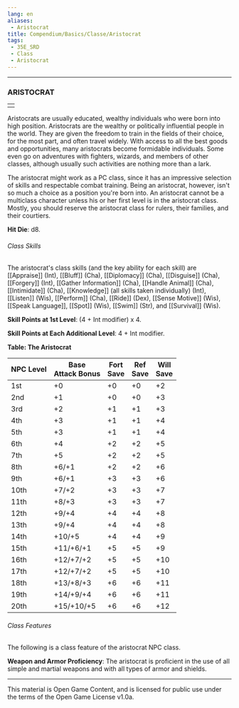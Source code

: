 ```yaml
---
lang: en
aliases:
 - Aristocrat
title: Compendium/Basics/Classe/Aristocrat
tags: 
 - 35E_SRD
 - Class
 - Aristocrat
---
```


---

### ARISTOCRAT

|   |
|---|
||

Aristocrats are usually educated, wealthy individuals who were born into high position. Aristocrats are the wealthy or politically influential people in the world. They are given the freedom to train in the fields of their choice, for the most part, and often travel widely. With access to all the best goods and opportunities, many aristocrats become formidable individuals. Some even go on adventures with fighters, wizards, and members of other classes, although usually such activities are nothing more than a lark.

The aristocrat might work as a PC class, since it has an impressive selection of skills and respectable combat training. Being an aristocrat, however, isn't so much a choice as a position you're born into. An aristocrat cannot be a multiclass character unless his or her first level is in the aristocrat class. Mostly, you should reserve the aristocrat class for rulers, their families, and their courtiers.

**Hit Die**: d8.

###### Class Skills

The aristocrat's class skills (and the key ability for each skill) are [[Appraise]] (Int), [[Bluff]] (Cha), [[Diplomacy]] (Cha), [[Disguise]] (Cha), [[Forgery]] (Int), [[Gather Information]] (Cha), [[Handle Animal]] (Cha), [[Intimidate]] (Cha), [[Knowledge]] (all skills taken individually) (Int), [[Listen]] (Wis), [[Perform]] (Cha), [[Ride]] (Dex), [[Sense Motive]] (Wis), [[Speak Language]], [[Spot]] (Wis), [[Swim]] (Str), and [[Survival]] (Wis).

**Skill Points at 1st Level**: (4 + Int modifier) x 4.

**Skill Points at Each Additional Level**: 4 + Int modifier.

**Table: The Aristocrat**

|NPC Level|Base  <br>Attack Bonus|Fort  <br>Save|Ref  <br>Save|Will  <br>Save|
|---|---|---|---|---|
|1st|+0|+0|+0|+2|
|2nd|+1|+0|+0|+3|
|3rd|+2|+1|+1|+3|
|4th|+3|+1|+1|+4|
|5th|+3|+1|+1|+4|
|6th|+4|+2|+2|+5|
|7th|+5|+2|+2|+5|
|8th|+6/+1|+2|+2|+6|
|9th|+6/+1|+3|+3|+6|
|10th|+7/+2|+3|+3|+7|
|11th|+8/+3|+3|+3|+7|
|12th|+9/+4|+4|+4|+8|
|13th|+9/+4|+4|+4|+8|
|14th|+10/+5|+4|+4|+9|
|15th|+11/+6/+1|+5|+5|+9|
|16th|+12/+7/+2|+5|+5|+10|
|17th|+12/+7/+2|+5|+5|+10|
|18th|+13/+8/+3|+6|+6|+11|
|19th|+14/+9/+4|+6|+6|+11|
|20th|+15/+10/+5|+6|+6|+12|

###### Class Features

The following is a class feature of the aristocrat NPC class.

**Weapon and Armor Proficiency**: The aristocrat is proficient in the use of all simple and martial weapons and with all types of armor and shields.



---



This material is Open Game Content, and is licensed for public use under the terms of the Open Game License v1.0a.

